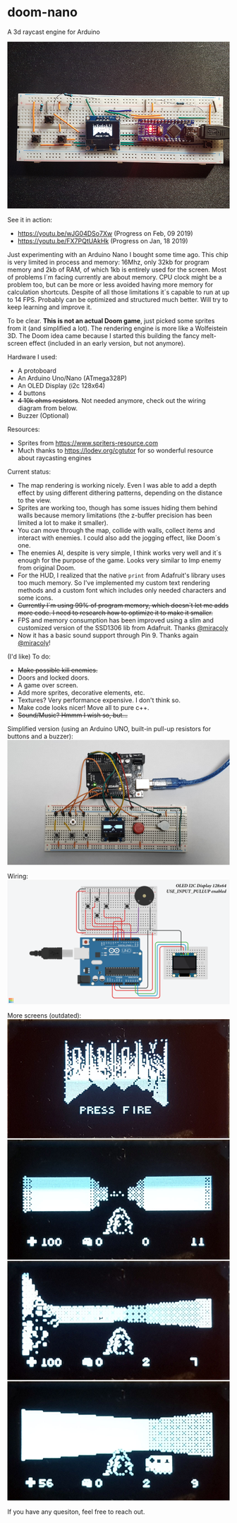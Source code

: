 # doom-nano
A 3d raycast engine for Arduino

![](/images/screen-1.jpg?raw=true)

See it in action:
- https://youtu.be/wJG04DSo7Xw (Progress on Feb, 09 2019)
- https://youtu.be/FX7PQtUAkHk (Progress on Jan, 18 2019)

Just experimenting with an Arduino Nano I bought some time ago. This chip is very limited in process and memory: 16Mhz, only 32kb for program memory and 2kb of RAM, of which 1kb is entirely used for the screen.
Most of problems I´m facing currently are about memory. CPU clock might be a problem too, but can be more or less avoided having more memory for calculation shortcuts.
Despite of all those limitations it´s capable to run at up to 14 FPS. Probably can be optimized and structured much better. Will try to keep learning and improve it.

To be clear. **This is not an actual Doom game**, just picked some sprites from it (and simplified a lot). The rendering engine is more like a Wolfeistein 3D. The Doom idea came because I started this building the fancy melt-screen effect (included in an early version, but not anymore).

Hardware I used:
- A protoboard
- An Arduino Uno/Nano (ATmega328P)
- An OLED Display (i2c 128x64)
- 4 buttons
- ~~4 10k ohms resistors~~. Not needed anymore, check out the wiring diagram from below.
- Buzzer (Optional)

Resources:
- Sprites from https://www.spriters-resource.com
- Much thanks to https://lodev.org/cgtutor for so wonderful resource about raycasting engines

Current status:
- The map rendering is working nicely. Even I was able to add a depth effect by using different dithering patterns, depending on the distance to the view.
- Sprites are working too, though has some issues hiding them behind walls because memory limitations (the z-buffer precision has been limited a lot to make it smaller).
- You can move through the map, collide with walls, collect items and interact with enemies. I could also add the jogging effect, like Doom´s one.
- The enemies AI, despite is very simple, I think works very well and it´s enough for the purpose of the game. Looks very similar to  Imp enemy from original Doom.
- For the HUD, I realized that the native `print` from Adafruit's library uses too much memory. So I've implemented my custom text rendering methods and a custom font which includes only needed characters and some icons.
- ~~Currently I´m using 99% of program memory, which doesn´t let me adds more code. I need to research how to optimize it to make it smaller.~~
- FPS and memory consumption has been improved using a slim and customized version of the SSD1306 lib from Adafruit. Thanks  [@miracoly](https://github.com/miracoli)
- Now it has a basic sound support through Pin 9. Thanks again [@miracoly](https://github.com/miracoli)!

(I'd like) To do:
- ~~Make possible kill enemies.~~
- Doors and locked doors.
- A game over screen.
- Add more sprites, decorative elements, etc.
- Textures? Very performance expensive. I don't think so.
- Make code looks nicer! Move all to pure c++.
- ~~Sound/Music? Hmmm I wish so, but...~~

Simplified version (using an Arduino UNO, built-in pull-up resistors for buttons and a buzzer):
![](/images/input-pull-up-version.jpg?raw=true)

Wiring:
![](/images/wiring.png?raw=true)

More screens (outdated):
![](/images/screen-4.jpg?raw=true)
![](/images/screen-5.jpg?raw=true)
![](/images/screen-6.jpg?raw=true)
![](/images/screen-7.jpg?raw=true)

If you have any quesiton, feel free to reach out.
